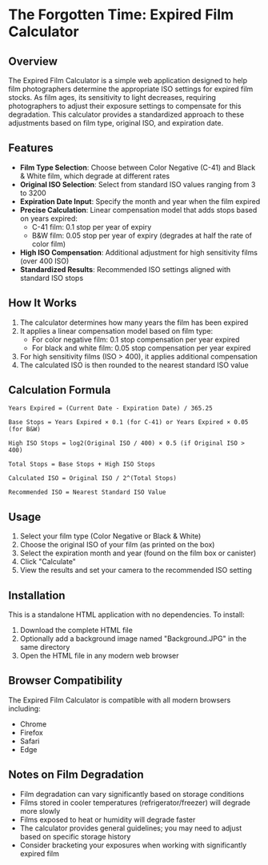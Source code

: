 # The Forgotten Time: Expired Film Calculator

## Overview

The Expired Film Calculator is a simple web application designed to help film photographers determine the appropriate ISO settings for expired film stocks. As film ages, its sensitivity to light decreases, requiring photographers to adjust their exposure settings to compensate for this degradation. This calculator provides a standardized approach to these adjustments based on film type, original ISO, and expiration date.

## Features

- **Film Type Selection**: Choose between Color Negative (C-41) and Black & White film, which degrade at different rates
- **Original ISO Selection**: Select from standard ISO values ranging from 3 to 3200
- **Expiration Date Input**: Specify the month and year when the film expired
- **Precise Calculation**: Linear compensation model that adds stops based on years expired:
  - C-41 film: 0.1 stop per year of expiry
  - B&W film: 0.05 stop per year of expiry (degrades at half the rate of color film)
- **High ISO Compensation**: Additional adjustment for high sensitivity films (over 400 ISO)
- **Standardized Results**: Recommended ISO settings aligned with standard ISO stops

## How It Works

1. The calculator determines how many years the film has been expired
2. It applies a linear compensation model based on film type:
   - For color negative film: 0.1 stop compensation per year expired
   - For black and white film: 0.05 stop compensation per year expired
3. For high sensitivity films (ISO > 400), it applies additional compensation
4. The calculated ISO is then rounded to the nearest standard ISO value

## Calculation Formula

```
Years Expired = (Current Date - Expiration Date) / 365.25

Base Stops = Years Expired × 0.1 (for C-41) or Years Expired × 0.05 (for B&W)

High ISO Stops = log2(Original ISO / 400) × 0.5 (if Original ISO > 400)

Total Stops = Base Stops + High ISO Stops

Calculated ISO = Original ISO / 2^(Total Stops)

Recommended ISO = Nearest Standard ISO Value
```

## Usage

1. Select your film type (Color Negative or Black & White)
2. Choose the original ISO of your film (as printed on the box)
3. Select the expiration month and year (found on the film box or canister)
4. Click "Calculate"
5. View the results and set your camera to the recommended ISO setting

## Installation

This is a standalone HTML application with no dependencies. To install:

1. Download the complete HTML file
2. Optionally add a background image named "Background.JPG" in the same directory
3. Open the HTML file in any modern web browser

## Browser Compatibility

The Expired Film Calculator is compatible with all modern browsers including:
- Chrome
- Firefox
- Safari
- Edge

## Notes on Film Degradation

- Film degradation can vary significantly based on storage conditions
- Films stored in cooler temperatures (refrigerator/freezer) will degrade more slowly
- Films exposed to heat or humidity will degrade faster
- The calculator provides general guidelines; you may need to adjust based on specific storage history
- Consider bracketing your exposures when working with significantly expired film
